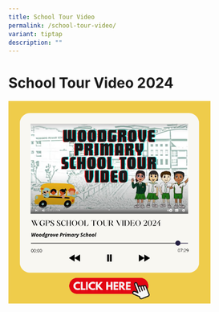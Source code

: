 ```yaml
---
title: School Tour Video
permalink: /school-tour-video/
variant: tiptap
description: ""
---
```

<h1><strong>School Tour Video 2024</strong></h1>
<p></p>
<p></p><a class="isomer-image-wrapper" href="https://youtu.be/tZD4ccaeP8w?si=sBY55r4RfeXYeSt4"><img style="width: 80%;" height="auto" width="100%" alt="" src="/images/12.png"></a>
<p></p>
